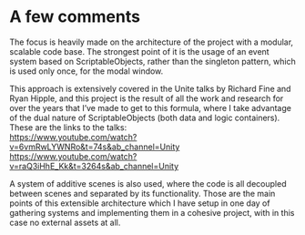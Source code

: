 # A few comments

The focus is heavily made on the architecture of the project with a modular, scalable code base. The strongest point of it is the usage of an event system based on ScriptableObjects, rather than the singleton pattern, which is used only once, for the modal window.

This approach is extensively covered in the Unite talks by Richard Fine and Ryan Hipple, and this project is the result of all the work and research for over the years that I’ve made to get to this formula, where I take advantage of the dual nature of ScriptableObjects (both data and logic containers).
These are the links to the talks:
<br>
https://www.youtube.com/watch?v=6vmRwLYWNRo&t=74s&ab_channel=Unity
<br>
https://www.youtube.com/watch?v=raQ3iHhE_Kk&t=3264s&ab_channel=Unity

A system of additive scenes is also used, where the code is all decoupled between scenes and separated by its functionality.
Those are the main points of this extensible architecture which I have setup in one day of gathering systems and implementing them in a cohesive project, with in this case no external assets at all.

